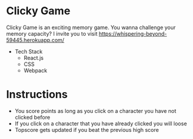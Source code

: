 # Clicky Game

Clicky Game is an exciting memory game. You wanna challenge your memory capacity? I invite you to visit  https://whispering-beyond-59445.herokuapp.com/


- Tech Stack
  - React.js
  - CSS
  - Webpack


# Instructions

- You score points as long as you click on a character you have not clicked before
- If you click on a character that you have already clicked you will loose
- Topscore gets updated if you beat the previous high score